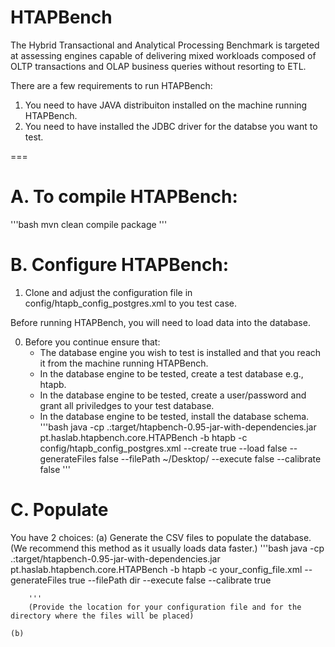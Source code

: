 # HTAPBench

The Hybrid Transactional and Analytical Processing Benchmark is targeted at assessing engines capable of delivering mixed workloads composed of OLTP transactions and OLAP business queries without resorting to ETL.

There are a few requirements to run HTAPBench:
1. You need to have JAVA distribuiton installed on the machine running HTAPBench.
2. You need to have installed the JDBC driver for the databse you want to test.

===

# A. To compile HTAPBench:
'''bash
	mvn clean compile package
'''

# B. Configure HTAPBench:

1. Clone and adjust the configuration file in config/htapb_config_postgres.xml to you test case.

Before running HTAPBench, you will need to load data into the database.

0. Before you continue ensure that:
	- The database engine you wish to test is installed and that you reach it from the machine running HTAPBench.
	- In the database engine to be tested, create a test database e.g., htapb.
	- In the database engine to be tested, create a user/password and grant all priviledges to your test database.
	- In the database engine to be tested, install the database schema.
	 '''bash
	 	java -cp .:target/htapbench-0.95-jar-with-dependencies.jar pt.haslab.htapbench.core.HTAPBench -b htapb -c config/htapb_config_postgres.xml --create true --load false --generateFiles false --filePath ~/Desktop/ --execute false --calibrate false
	 '''

# C. Populate

You have 2 choices:
	(a) Generate the CSV files to populate the database. (We recommend this method as it usually loads data faster.)
		'''bash
			java -cp .:target/htapbench-0.95-jar-with-dependencies.jar pt.haslab.htapbench.core.HTAPBench -b htapb -c your_config_file.xml --generateFiles true --filePath dir --execute false --calibrate true

		'''
		(Provide the location for your configuration file and for the directory where the files will be placed)

	(b) 





